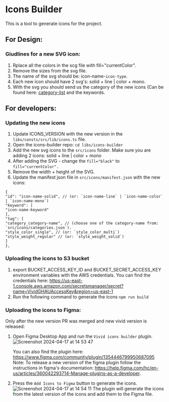 # Icons Builder

This is a tool to generate icons for the project.



## For Design: 

### Giudlines for a new SVG icon:
1. Rplace all the colors in the scg file with fill="currentColor".
2. Remove the sizes from the svg file.
3. The name of the svg should be: icon-name-`icon-type`.
4. Each new icon should have 2 svg's: solid + line | color + mono.
5. With the svg you should send us the category of the new icons (Can be found here: [category-list](https://vivid.deno.dev/icons/icons-gallery) and the keywords.




## For developers:

### Updating the new icons
1. Update ICONS_VERSION with the new version in the `libs/consts/src/lib/icons.ts` file.
2. Open the icons-builder repo: ```cd libs/icons-builder```
3. Add the new svg icons to the `src/icons` folder. Make sure you are adding 2 icons: solid + line | color + mono
4. After adding the SVG - change the `fill="black"` to `fill="currentColor".`
5. Remove the width + height of the SVG.
6. Update the manifest json file in `src/icons/manifest.json` with the new icons:

```
{
"id": "icon-name-solid", // (or: `icon-name-line` | `icon-name-color` | `icon-name-mono`)
"keyword": [
"icon-name-keyword"
],
"tag": [
"category_category-name", // (choose one of the category-name from: `src/icons/categories.json`).
"style_color_single", // (or: `style_color_multi`)
"style_weight_regular" // (or: `style_weight_solid`)
]
},
```

### Uploading the icons to S3 bucket
1. export BUCKET_ACCESS_KEY_ID and BUCKET_SECRET_ACCESS_KEY environment variables with the AWS credentials.
   You can find the credentials here: https://us-east-1.console.aws.amazon.com/secretsmanager/secret?name=VividGHAUAccessKey&region=us-east-1
2. Run the following command to generate the icons ```npm run build```

### Uploading the icons to Figma: 
Only after the new version PR was merged and new vivid version is released:
1. Open Figma Desktop App and run the `Vivid icons builder` plugin.
![Screenshot 2024-04-17 at 14 53 47](https://github.com/Vonage/vivid-3/assets/10883919/dd0555ef-c4a6-4f0b-911d-5defe89de506)

   You can  also find the plugin here: https://www.figma.com/community/plugin/1354446799950687095
   Note: To release a new version of the figma plugin follow the instructions in figma's documentation: https://help.figma.com/hc/en-us/articles/360042293714-Manage-plugins-as-a-developer.

3. Press the `Add Icons to Figma` button to generate the icons.
![Screenshot 2024-04-17 at 14 54 11](https://github.com/Vonage/vivid-3/assets/10883919/860667f3-7090-44e7-b8de-a3a0c66d6dde)
   The plugin will generate the icons from the latest version of the icons and add them to the Figma file.



